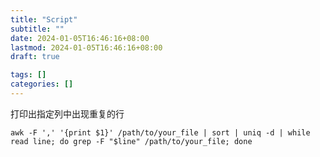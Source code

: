 ```yaml
---
title: "Script"
subtitle: ""
date: 2024-01-05T16:46:16+08:00
lastmod: 2024-01-05T16:46:16+08:00
draft: true

tags: []
categories: []
---
```


打印出指定列中出现重复的行  

```
awk -F ',' '{print $1}' /path/to/your_file | sort | uniq -d | while read line; do grep -F "$line" /path/to/your_file; done
```
